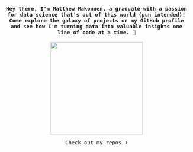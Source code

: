 <h4 align="center"><samp> Hey there, I'm Matthew Makonnen, a graduate with a passion for data science that's out of this world (pun intended)! Come explore the galaxy of projects on my GitHub profile and see how I'm turning data into valuable insights one line of code at a time. 🚀</samp></h4>
<p align="center">
  <img width="250" src="https://media.giphy.com/media/v1.Y2lkPTc5MGI3NjExMjRvOWNud3J0cThqam1mbXBremUwajF6ZDhjdjB0ZHA0ZmRqMDJycSZlcD12MV9pbnRlcm5hbF9naWZfYnlfaWQmY3Q9cw/e6tA359EUw2kqhOBHL/giphy.gif">
</p>

<p align="center"><samp>
Check out my repos ⬇️  
  </samp>
</p>

